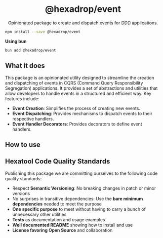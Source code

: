 <h1 align="center">
  @hexadrop/event
</h1>

<p align="center">
  Opinionated package to create and dispatch events for DDD applications.
</p>

```bash
npm install --save @hexadrop/event
```

**Using bun**

```bash
bun add @hexadrop/event
```

## What it does

This package is an opinionated utility designed to streamline the creation and dispatching of events
in CQRS (Command Query Responsibility Segregation) applications. It provides a set of abstractions and utilities
that allow developers to handle events in a structured and efficient way. Key features include:

-   **Event Creation**: Simplifies the process of creating new events.
-   **Event Dispatching**: Provides mechanisms to dispatch events to their respective handlers.
-   **Event Handler Decorators**: Provides decorators to define event handlers.

## How to use

## Hexatool Code Quality Standards

Publishing this package we are committing ourselves to the following code quality standards:

-   Respect **Semantic Versioning**: No breaking changes in patch or minor versions
-   No surprises in transitive dependencies: Use the **bare minimum dependencies** needed to meet the purpose
-   **One specific purpose** to meet without having to carry a bunch of unnecessary other utilities
-   **Tests** as documentation and usage examples
-   **Well documented README** showing how to install and use
-   **License favoring Open Source** and collaboration
